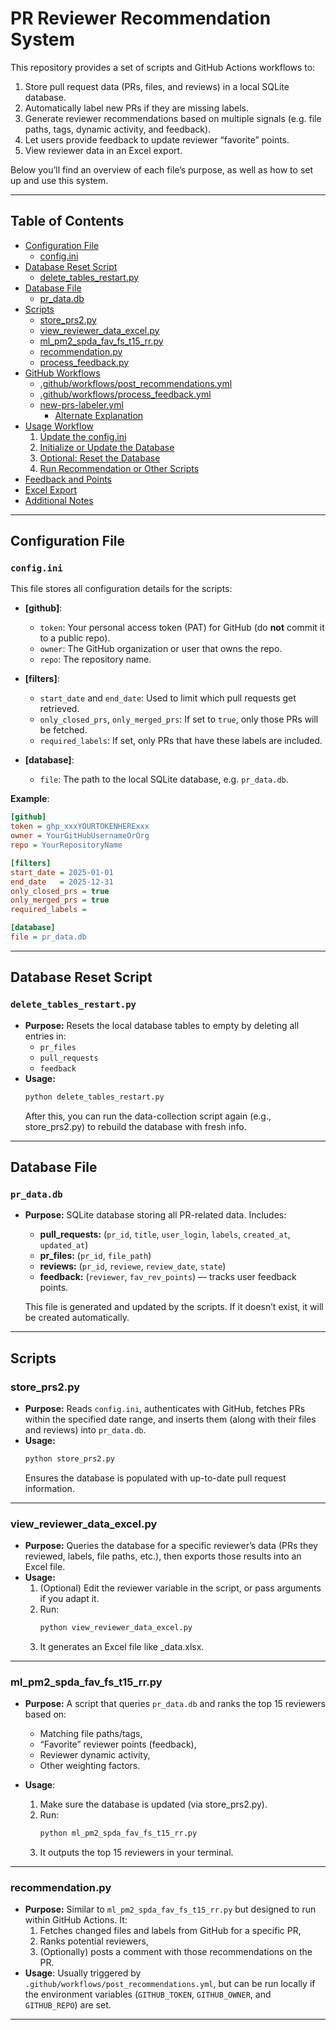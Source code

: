 # PR Reviewer Recommendation System

This repository provides a set of scripts and GitHub Actions workflows to:
1. Store pull request data (PRs, files, and reviews) in a local SQLite database.
2. Automatically label new PRs if they are missing labels.
3. Generate reviewer recommendations based on multiple signals (e.g. file paths, tags, dynamic activity, and feedback).
4. Let users provide feedback to update reviewer “favorite” points.
5. View reviewer data in an Excel export.

Below you’ll find an overview of each file’s purpose, as well as how to set up and use this system.

---

## Table of Contents
- [Configuration File](#configuration-file)
  - [config.ini](#configini)
- [Database Reset Script](#database-reset-script)
  - [delete_tables_restart.py](#delete_tables_restartpy)
- [Database File](#database-file)
  - [pr_data.db](#pr_datadb)
- [Scripts](#scripts)
  - [store_prs2.py](#store_prs2py)
  - [view_reviewer_data_excel.py](#view_reviewer_data_excelpy)
  - [ml_pm2_spda_fav_fs_t15_rr.py](#ml_pm2_spda_fav_fs_t15_rrpy)
  - [recommendation.py](#recommendationpy)
  - [process_feedback.py](#process_feedbackpy)
- [GitHub Workflows](#github-workflows)
  - [.github/workflows/post_recommendations.yml](#githubworkflowspost_recommendationsyml)
  - [.github/workflows/process_feedback.yml](#githubworkflowsprocess_feedbackyml)
  - [new-prs-labeler.yml](#new-prs-labeleryml)
    - [Alternate Explanation](#new-prs-labeleryml-alternate-explanation)
- [Usage Workflow](#usage-workflow)
  1. [Update the config.ini](#1-update-the-configini)
  2. [Initialize or Update the Database](#2-initialize-or-update-the-database)
  3. [Optional: Reset the Database](#3-optional-reset-the-database)
  4. [Run Recommendation or Other Scripts](#4-run-recommendation-or-other-scripts)
- [Feedback and Points](#feedback-and-points)
- [Excel Export](#excel-export)
- [Additional Notes](#additional-notes)

---

## Configuration File

### `config.ini`
This file stores all configuration details for the scripts:
- **[github]**:  
  - `token`: Your personal access token (PAT) for GitHub (do **not** commit it to a public repo).
  - `owner`: The GitHub organization or user that owns the repo.
  - `repo`: The repository name.

- **[filters]**:  
  - `start_date` and `end_date`: Used to limit which pull requests get retrieved.
  - `only_closed_prs`, `only_merged_prs`: If set to `true`, only those PRs will be fetched.
  - `required_labels`: If set, only PRs that have these labels are included.

- **[database]**:  
  - `file`: The path to the local SQLite database, e.g. `pr_data.db`.

**Example**:
```ini
[github]
token = ghp_xxxYOURTOKENHERExxx
owner = YourGitHubUsernameOrOrg
repo = YourRepositoryName

[filters]
start_date = 2025-01-01
end_date   = 2025-12-31
only_closed_prs = true
only_merged_prs = true
required_labels = 

[database]
file = pr_data.db
```
---

## Database Reset Script

### `delete_tables_restart.py`
- **Purpose:**  Resets the local database tables to empty by deleting all entries in:
  - `pr_files`
  - `pull_requests`
  - `feedback`	
- **Usage:**
   ```bash
   python delete_tables_restart.py
   ```
   After this, you can run the data-collection script again (e.g., store_prs2.py) to rebuild the database with fresh info.

---

## Database File

### `pr_data.db`
- **Purpose:** SQLite database storing all PR-related data. Includes:
  - **pull_requests:** (`pr_id`, `title`, `user_login`, `labels`, `created_at`, `updated_at`)
  - **pr_files:** (`pr_id`, `file_path`)
  - **reviews:** (`pr_id`, `reviewe`, `review_date`, `state`)
  - **feedback:** (`reviewer`, `fav_rev_points`) — tracks user feedback points.

  This file is generated and updated by the scripts. If it doesn’t exist, it will be created automatically.

---

## Scripts

### store_prs2.py
- **Purpose:** Reads `config.ini`, authenticates with GitHub, fetches PRs within the specified date range, and inserts them (along with their files and reviews) into `pr_data.db`.
- **Usage:**
  ```bash
  python store_prs2.py
  ```
  Ensures the database is populated with up-to-date pull request information.

---

### view_reviewer_data_excel.py
- **Purpose:** Queries the database for a specific reviewer’s data (PRs they reviewed, labels, file paths, etc.), then exports those results into an Excel file.
- **Usage:**
	1. (Optional) Edit the reviewer variable in the script, or pass arguments if you adapt it.
	2. Run:
	   ```bash
	   python view_reviewer_data_excel.py
	   ```
	3. It generates an Excel file like <reviewer>_data.xlsx.

---

### ml_pm2_spda_fav_fs_t15_rr.py
- **Purpose:** A script that queries `pr_data.db` and ranks the top 15 reviewers based on:
  - Matching file paths/tags,
  - “Favorite” reviewer points (feedback),
  - Reviewer dynamic activity,
  - Other weighting factors.

- **Usage**:
  1. Make sure the database is updated (via store_prs2.py).
  2. Run:
     ```bash
     python ml_pm2_spda_fav_fs_t15_rr.py
     ```
  3. It outputs the top 15 reviewers in your terminal.

---

### recommendation.py
- **Purpose:** Similar to `ml_pm2_spda_fav_fs_t15_rr.py` but designed to run within GitHub Actions. It:
  1. Fetches changed files and labels from GitHub for a specific PR,
  2. Ranks potential reviewers,
  3. (Optionally) posts a comment with those recommendations on the PR.
- **Usage**: Usually triggered by `.github/workflows/post_recommendations.yml`, but can be run locally if the environment variables (`GITHUB_TOKEN`, `GITHUB_OWNER`, and `GITHUB_REPO`) are set.

---


